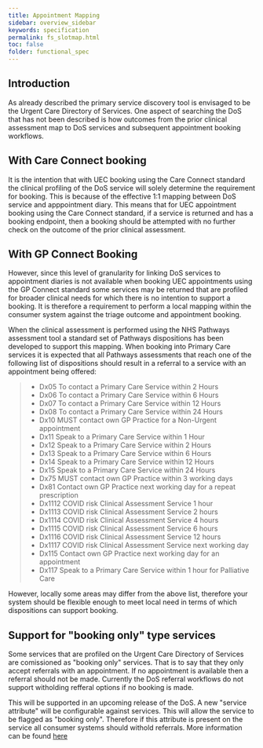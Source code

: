 ```yaml
---
title: Appointment Mapping
sidebar: overview_sidebar
keywords: specification
permalink: fs_slotmap.html
toc: false
folder: functional_spec
---
```


## Introduction

As already described the primary service discovery tool is envisaged to be the Urgent Care Directory of Services. One aspect of searching the DoS that has not been described is how outcomes from the prior clinical assessment map to DoS services and subsequent appointment booking workflows. 

## With Care Connect booking

It is the intention that with UEC booking using the Care Connect standard the clinical profiling of the DoS service will solely determine the requirement for booking. This is because of the effective 1:1 mapping between DoS service and apppointment diary. This means that for UEC appointment booking using the Care Connect standard, if a service is returned and has a booking endpoint, then a booking should be attempted with no further check on the outcome of the prior clinical assessment.

## With GP Connect Booking

However, since this level of granularity for linking DoS services to appointment diaries is not available when booking UEC appointments using the GP Connect standard some services may be returned that are profiled for broader clinical needs for which there is no intention to support a booking. It is therefore a requirement to perform a local mapping within the consumer system against the triage outcome and appointment booking.

When the clinical assessment  is performed using the NHS Pathways assessment tool a standard set of Pathways dispositions has been developed to support this mapping. When booking into Primary Care services it is expected that all Pathways assessments that reach one of the following list of dispositions should result in a referral to a service with an appointment being offered:

> * Dx05 To contact a Primary Care Service within 2 Hours
> * Dx06 To contact a Primary Care Service within 6 Hours
> * Dx07 To contact a Primary Care Service within 12 Hours
> * Dx08 To contact a Primary Care Service within 24 Hours
> * Dx10 MUST contact own GP Practice for a Non-Urgent appointment
> * Dx11 Speak to a Primary Care Service within 1 Hour
> * Dx12 Speak to a Primary Care Service within 2 Hours
> * Dx13 Speak to a Primary Care Service within 6 Hours
> * Dx14 Speak to a Primary Care Service within 12 Hours
> * Dx15 Speak to a Primary Care Service within 24 Hours
> * Dx75 MUST contact own GP Practice within 3 working days
> * Dx81 Contact own GP Practice next working day for a repeat prescription
> *	Dx1112 COVID risk Clinical Assessment Service 1 hour
> *	Dx1113 COVID risk Clinical Assessment Service 2 hours
> *	Dx1114 COVID risk Clinical Assessment Service 4 hours
> *	Dx1115 COVID risk Clinical Assessment Service 6 hours
> *	Dx1116 COVID risk Clinical Assessment Service 12 hours
> *	Dx1117 COVID risk Clinical Assessment Service next working day
> * Dx115 Contact own GP Practice next working day for an appointment
> * Dx117 Speak to a Primary Care Service within 1 hour for Palliative Care

However, locally some areas may differ from the above list, therefore your system should be flexible enough to meet local need in terms of which dispositions can support booking.

## Support for "booking only" type services

Some services that are profiled on the Urgent Care Directory of Services are comissioned as "booking only" services. That is to say that they only accept referrals with an appointment. If no appointment is available then a referral should not be made.
Currently the DoS referral workflows do not support witholding refferal options if no booking is made. 

This will be supported in an upcoming release of the DoS. A new "service attribute" will be configurable against services. This will allow the service to be flagged as "booking only". Therefore if this attribute is present on the service all consumer systems should withold referrals. More information can be found <a href="dos_bookingonly.html" target="_blank">here</a>
